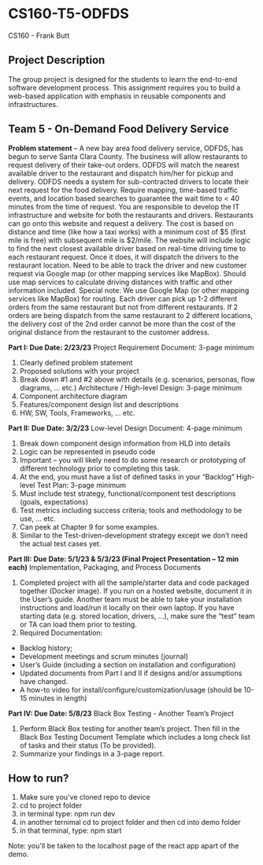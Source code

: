 # CS160-T5-ODFDS

CS160 - Frank Butt

## Project Description

The group project is designed for the students to learn the end-to-end software development process. This
assignment requires you to build a web-based application with emphasis in reusable components and infrastructures.

## Team 5 - On-Demand Food Delivery Service

**Problem statement** – A new bay area food delivery service, ODFDS, has begun to serve Santa Clara County. The
business will allow restaurants to request delivery of their take-out orders. ODFDS will match the nearest available driver
to the restaurant and dispatch him/her for pickup and delivery. ODFDS needs a system for sub-contracted drivers to
locate their next request for the food delivery. Require mapping, time-based traffic events, and location based searches to
guarantee the wait time to < 40 minutes from the time of request.
You are responsible to develop the IT infrastructure and website for both the restaurants and drivers. Restaurants can go
onto this website and request a delivery. The cost is based on distance and time (like how a taxi works) with a minimum
cost of $5 (first mile is free) with subsequent mile is $2/mile. The website will include logic to find the next closest
available driver based on real-time driving time to each restaurant request. Once it does, it will dispatch the drivers to the
restaurant location. Need to be able to track the driver and new customer request via Google map (or other mapping
services like MapBox). Should use map services to calculate driving distances with traffic and other information
included.
Special note: We use Google Map (or other mapping services like MapBox) for routing. Each driver can pick up 1-2
different orders from the same restaurant but not from different restaurants. If 2 orders are being dispatch from the same
restaurant to 2 different locations, the delivery cost of the 2nd order cannot be more than the cost of the original distance
from the restaurant to the customer address.

**Part I: Due Date: 2/23/23**
Project Requirement Document: 3-page minimum

1. Clearly defined problem statement
2. Proposed solutions with your project
3. Break down #1 and #2 above with details (e.g. scenarios, personas, flow diagrams, ... etc.)
   Architecture / High-level Design: 3-page minimum
4. Component architecture diagram
5. Features/component design list and descriptions
6. HW, SW, Tools, Frameworks, ... etc.

**Part II: Due Date: 3/2/23**
Low-level Design Document: 4-page minimum

1. Break down component design information from HLD into details
2. Logic can be represented in pseudo code
3. Important – you will likely need to do some research or prototyping of different technology prior to
   completing this task.
4. At the end, you must have a list of defined tasks in your “Backlog”
   High-level Test Plan: 3-page minimum
5. Must include test strategy, functional/component test descriptions (goals, expectations)
6. Test metrics including success criteria; tools and methodology to be use, ... etc.
7. Can peek at Chapter 9 for some examples.
8. Similar to the Test-driven-development strategy except we don’t need the actual test cases yet.

**Part III: Due Date: 5/1/23 & 5/3/23 (Final Project Presentation – 12 min each)**
Implementation, Packaging, and Process Documents

1. Completed project with all the sample/starter data and code packaged together (Docker image). If you
   run on a hosted website, document it in the User’s guide. Another team must be able to take your
   installation instructions and load/run it locally on their own laptop. If you have starting data (e.g. stored
   location, drivers, ...), make sure the “test” team or TA can load them prior to testing.
2. Required Documentation:

- Backlog history;
- Development meetings and scrum minutes (journal)
- User’s Guide (including a section on installation and configuration)
- Updated documents from Part I and II if designs and/or assumptions have changed.
- A how-to video for install/configure/customization/usage (should be 10-15 minutes in length)

**Part IV: Due Date: 5/8/23**
Black Box Testing - Another Team’s Project

1. Perform Black Box testing for another team’s project. Then fill in the Black Box Testing Document
   Template which includes a long check list of tasks and their status (To be provided).
2. Summarize your findings in a 3-page report.

## How to run?

1. Make sure you've cloned repo to device
2. cd to project folder
3. in terminal type: npm run dev
4. in another ternimal cd to project folder and then cd into demo folder
5. in that terminal, type: npm start

Note: you'll be taken to the localhost page of the react app apart of the demo.
